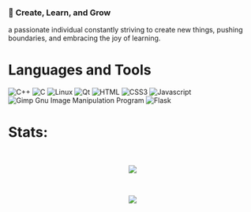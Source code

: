 ### 🚀 <b>Create</b>, <b>Learn</b>, and <b>Grow</b>
a passionate individual constantly striving to create new things, pushing boundaries, and embracing the joy of learning.

# Languages and Tools
![C++](https://img.shields.io/badge/C%2B%2B-00599C?style=for-the-badge&logo=c%2B%2B&logoColor=white) ![C](https://img.shields.io/badge/C-A8B9CC.svg?style=for-the-badge&logo=C&logoColor=black) ![Linux](https://img.shields.io/badge/Linux-FCC624?style=for-the-badge&logo=linux&logoColor=black) ![Qt](https://img.shields.io/badge/Qt-41CD52.svg?style=for-the-badge&logo=Qt&logoColor=white) ![HTML](https://img.shields.io/badge/HTML5-E34F26?style=for-the-badge&logo=html5&logoColor=white) ![CSS3](https://img.shields.io/badge/css3-%231572B6.svg?style=for-the-badge&logo=css3&logoColor=white) ![Javascript](https://img.shields.io/badge/JavaScript-F7DF1E?style=for-the-badge&logo=javascript&logoColor=black)![Gimp Gnu Image Manipulation Program](https://img.shields.io/badge/Gimp-657D8B?style=for-the-badge&logo=gimp&logoColor=FFFFFF) ![Flask](https://img.shields.io/badge/Flask-000000.svg?style=for-the-badge&logo=Flask&logoColor=white)

# Stats:
<br>
<div align="center">
  
 ![](https://github-readme-streak-stats.herokuapp.com/?user=mahmoudi-1798&theme=radical&hide_border=false)

<br>

![](https://github-readme-stats.vercel.app/api/top-langs/?username=mahmoudi-1798&theme=radical&hide_border=false&include_all_commits=true&count_private=false&layout=compact)

</div>
